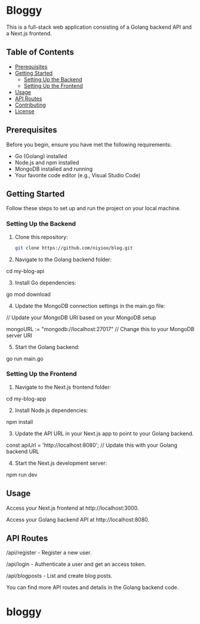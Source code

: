 # Bloggy

This is a full-stack web application consisting of a Golang backend API and a Next.js frontend.

## Table of Contents

- [Prerequisites](#prerequisites)
- [Getting Started](#getting-started)
  - [Setting Up the Backend](#setting-up-the-backend)
  - [Setting Up the Frontend](#setting-up-the-frontend)
- [Usage](#usage)
- [API Routes](#api-routes)
- [Contributing](#contributing)
- [License](#license)

## Prerequisites

Before you begin, ensure you have met the following requirements: 

- Go (Golang) installed
- Node.js and npm installed
- MongoDB installed and running
- Your favorite code editor (e.g., Visual Studio Code)

## Getting Started

Follow these steps to set up and run the project on your local machine.

### Setting Up the Backend

1. Clone this repository:

   ```bash
   git clone https://github.com/niyioo/blog.git

2. Navigate to the Golang backend folder:

cd my-blog-api

3. Install Go dependencies:

go mod download

4. Update the MongoDB connection settings in the main.go file:

// Update your MongoDB URI based on your MongoDB setup

mongoURL := "mongodb://localhost:27017" // Change this to your MongoDB server URI

5. Start the Golang backend:

go run main.go


### Setting Up the Frontend

1. Navigate to the Next.js frontend folder:

cd my-blog-app

2. Install Node.js dependencies:

npm install

3. Update the API URL in your Next.js app to point to your Golang backend.

const apiUrl = 'http://localhost:8080'; // Update this with your Golang backend URL

4. Start the Next.js development server:

npm run dev


## Usage

Access your Next.js frontend at http://localhost:3000.

Access your Golang backend API at http://localhost:8080.

## API Routes

/api/register - Register a new user.

/api/login - Authenticate a user and get an access token.

/api/blogposts - List and create blog posts.

You can find more API routes and details in the Golang backend code.
# bloggy
